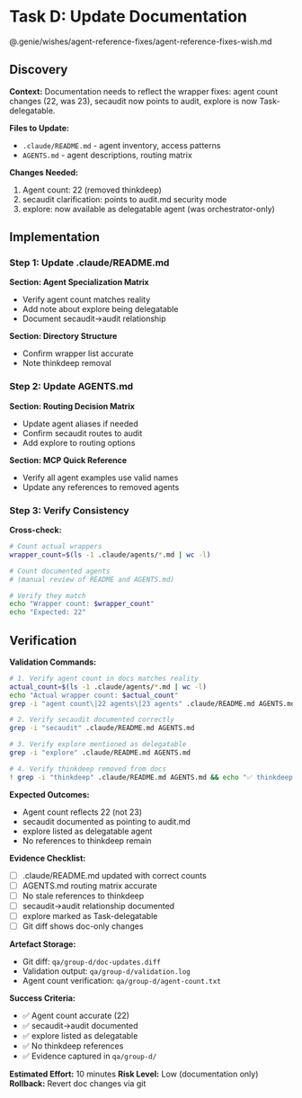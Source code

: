 # Task D: Update Documentation

@.genie/wishes/agent-reference-fixes/agent-reference-fixes-wish.md

## Discovery
**Context:** Documentation needs to reflect the wrapper fixes: agent count changes (22, was 23), secaudit now points to audit, explore is now Task-delegatable.

**Files to Update:**
- `.claude/README.md` - agent inventory, access patterns
- `AGENTS.md` - agent descriptions, routing matrix

**Changes Needed:**
1. Agent count: 22 (removed thinkdeep)
2. secaudit clarification: points to audit.md security mode
3. explore: now available as delegatable agent (was orchestrator-only)

## Implementation

### Step 1: Update .claude/README.md

**Section: Agent Specialization Matrix**
- Verify agent count matches reality
- Add note about explore being delegatable
- Document secaudit→audit relationship

**Section: Directory Structure**
- Confirm wrapper list accurate
- Note thinkdeep removal

### Step 2: Update AGENTS.md

**Section: Routing Decision Matrix**
- Update agent aliases if needed
- Confirm secaudit routes to audit
- Add explore to routing options

**Section: MCP Quick Reference**
- Verify all agent examples use valid names
- Update any references to removed agents

### Step 3: Verify Consistency

**Cross-check:**
```bash
# Count actual wrappers
wrapper_count=$(ls -1 .claude/agents/*.md | wc -l)

# Count documented agents
# (manual review of README and AGENTS.md)

# Verify they match
echo "Wrapper count: $wrapper_count"
echo "Expected: 22"
```

## Verification

**Validation Commands:**
```bash
# 1. Verify agent count in docs matches reality
actual_count=$(ls -1 .claude/agents/*.md | wc -l)
echo "Actual wrapper count: $actual_count"
grep -i "agent count\|22 agents\|23 agents" .claude/README.md AGENTS.md

# 2. Verify secaudit documented correctly
grep -i "secaudit" .claude/README.md AGENTS.md

# 3. Verify explore mentioned as delegatable
grep -i "explore" .claude/README.md AGENTS.md

# 4. Verify thinkdeep removed from docs
! grep -i "thinkdeep" .claude/README.md AGENTS.md && echo "✅ thinkdeep removed" || echo "❌ thinkdeep still referenced"
```

**Expected Outcomes:**
- Agent count reflects 22 (not 23)
- secaudit documented as pointing to audit.md
- explore listed as delegatable agent
- No references to thinkdeep remain

**Evidence Checklist:**
- [ ] .claude/README.md updated with correct counts
- [ ] AGENTS.md routing matrix accurate
- [ ] No stale references to thinkdeep
- [ ] secaudit→audit relationship documented
- [ ] explore marked as Task-delegatable
- [ ] Git diff shows doc-only changes

**Artefact Storage:**
- Git diff: `qa/group-d/doc-updates.diff`
- Validation output: `qa/group-d/validation.log`
- Agent count verification: `qa/group-d/agent-count.txt`

**Success Criteria:**
- ✅ Agent count accurate (22)
- ✅ secaudit→audit documented
- ✅ explore listed as delegatable
- ✅ No thinkdeep references
- ✅ Evidence captured in `qa/group-d/`

**Estimated Effort:** 10 minutes
**Risk Level:** Low (documentation only)
**Rollback:** Revert doc changes via git

